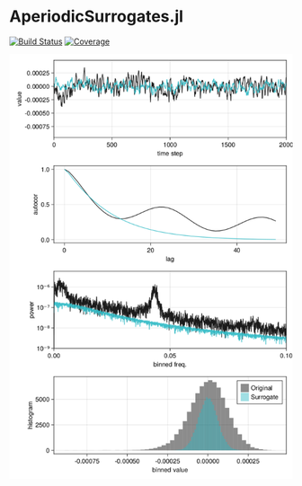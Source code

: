 # AperiodicSurrogates.jl

[![Build Status](https://github.com/brendanjohnharris/AperiodicSurrogates.jl/actions/workflows/CI.yml/badge.svg?branch=main)](https://github.com/brendanjohnharris/AperiodicSurrogates.jl/actions/workflows/CI.yml?query=branch%3Amain)
[![Coverage](https://codecov.io/gh/brendanjohnharris/AperiodicSurrogates.jl/branch/main/graph/badge.svg)](https://codecov.io/gh/brendanjohnharris/AperiodicSurrogates.jl)

![Test figure](./test/test.png)